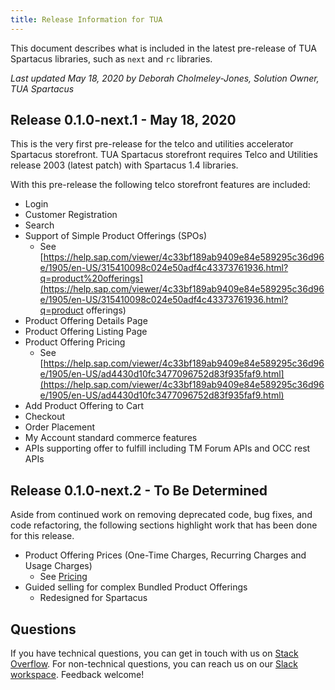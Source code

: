 ```yaml
---
title: Release Information for TUA
---
```


This document describes what is included in the latest pre-release of TUA Spartacus libraries, such as `next` and `rc` libraries.

*Last updated May 18, 2020 by Deborah Cholmeley-Jones, Solution Owner, TUA Spartacus*

## Release 0.1.0-next.1 - May 18, 2020

This is the very first pre-release for the telco and utilities accelerator Spartacus storefront.   TUA Spartacus storefront requires Telco and Utilities release 2003 (latest patch) with Spartacus 1.4 libraries.

With this pre-release the following telco storefront features are included:

- Login
- Customer Registration
- Search
- Support of Simple Product Offerings (SPOs)
  - See [https://help.sap.com/viewer/4c33bf189ab9409e84e589295c36d96e/1905/en-US/315410098c024e50adf4c43373761936.html?q=product%20offerings](https://help.sap.com/viewer/4c33bf189ab9409e84e589295c36d96e/1905/en-US/315410098c024e50adf4c43373761936.html?q=product offerings)
- Product Offering Details Page
- Product Offering Listing Page
- Product Offering Pricing
  - See [https://help.sap.com/viewer/4c33bf189ab9409e84e589295c36d96e/1905/en-US/ad4430d10fc3477096752d83f935faf9.html](https://help.sap.com/viewer/4c33bf189ab9409e84e589295c36d96e/1905/en-US/ad4430d10fc3477096752d83f935faf9.html)
- Add Product Offering to Cart
- Checkout
- Order Placement 
- My Account standard commerce features
- APIs supporting offer to fulfill including TM Forum APIs and OCC rest APIs

## Release 0.1.0-next.2 - To Be Determined

Aside from continued work on removing deprecated code, bug fixes, and code refactoring, the following sections highlight work that has been done for this release. 

- Product Offering Prices (One-Time Charges, Recurring Charges and Usage Charges)
  - See [Pricing](https://help.sap.com/viewer/4c33bf189ab9409e84e589295c36d96e/1905/en-US/ad4430d10fc3477096752d83f935faf9.html)
- Guided selling for complex Bundled Product Offerings
  - Redesigned for Spartacus

## Questions

If you have technical questions, you can get in touch with us on [Stack Overflow](https://stackoverflow.com/questions/tagged/spartacus-storefront). For non-technical questions, you can reach us on our [Slack workspace](https://join.slack.com/t/spartacus-storefront/shared_invite/enQtNDM1OTI3OTMwNjU5LTg1NGVjZmFkZjQzODc1MzFhMjc3OTZmMzIzYzg0YjMwODJiY2YxYjA5MTE5NjVmN2E5NjMxNjEzMGNlMDRjMjU). Feedback welcome!